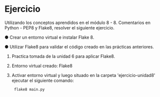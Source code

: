 <h1>Ejercicio</h1>

Utilizando los conceptos aprendidos en el módulo 8 - 8. Comentarios
en Python - PEP8 y Flake8, resolver el siguiente ejercicio.

● Crear un entorno virtual e instalar Flake 8.

● Utilizar Flake8 para validar el código creado en las prácticas
anteriores.


1. Practica tomada de la unidad 6 para aplicar Flake8.
2. Entorno virtual creado: Flake8
3. Activar entorno virtual y luego situado en la carpeta 'ejercicio-unidad8' ejecutar el siguiente comando:

        flake8 main.py
